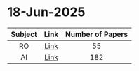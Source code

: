 # 18-Jun-2025

| Subject | Link | Number of Papers |
|:-----:|:----:|:----------------:|
| RO | [Link](https://github.com/KJaebye/EmbodiedAI-Robotics-arXiv-Daily-Reporter/tree/main/18-Jun-2025/RO) | 55 |
| AI | [Link](https://github.com/KJaebye/EmbodiedAI-Robotics-arXiv-Daily-Reporter/tree/main/18-Jun-2025/AI) | 182 |
